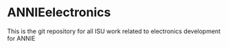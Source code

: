# ANNIEelectronics

This is the git repository for all ISU work related to electronics development for ANNIE
